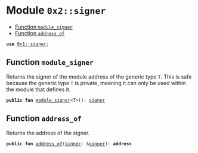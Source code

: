 
<a name="0x2_signer"></a>

# Module `0x2::signer`



-  [Function `module_signer`](#0x2_signer_module_signer)
-  [Function `address_of`](#0x2_signer_address_of)


<pre><code><b>use</b> <a href="">0x1::signer</a>;
</code></pre>



<a name="0x2_signer_module_signer"></a>

## Function `module_signer`

Returns the signer of the module address of the generic type <code>T</code>.
This is safe because the generic type <code>T</code> is private, meaning it can only be used within the module that defines it.


<pre><code><b>public</b> <b>fun</b> <a href="signer.md#0x2_signer_module_signer">module_signer</a>&lt;T&gt;(): <a href="">signer</a>
</code></pre>



<a name="0x2_signer_address_of"></a>

## Function `address_of`

Returns the address of the signer.


<pre><code><b>public</b> <b>fun</b> <a href="signer.md#0x2_signer_address_of">address_of</a>(<a href="">signer</a>: &<a href="">signer</a>): <b>address</b>
</code></pre>
